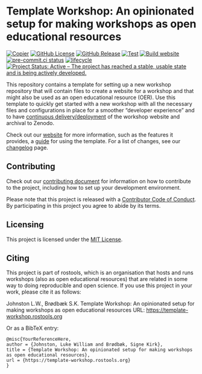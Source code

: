 

# Template Workshop: An opinionated setup for making workshops as open educational resources

<!-- TODO: DOI here -->

[![Copier](https://img.shields.io/endpoint?url=https://raw.githubusercontent.com/copier-org/copier/master/img/badge/badge-grayscale-inverted-border-teal.json?raw=true.svg)](https://github.com/copier-org/copier)
[![GitHub
License](https://img.shields.io/github/license/rostools/template-workshop.svg)](https://github.com/rostools/template-workshop/blob/main/LICENSE.md)
[![GitHub
Release](https://img.shields.io/github/v/release/rostools/template-workshop.svg)](https://github.com/rostools/template-workshop/releases/latest)
[![Test](https://github.com/rostools/template-workshop/actions/workflows/test.yml/badge.svg)](https://github.com/rostools/template-workshop/actions/workflows/test.yml)
[![Build
website](https://github.com/rostools/template-workshop/actions/workflows/build-website.yml/badge.svg)](https://github.com/rostools/template-workshop/actions/workflows/build-website.yml)
[![pre-commit.ci
status](https://results.pre-commit.ci/badge/github/rostools/template-workshop/main.svg)](https://results.pre-commit.ci/latest/github/rostools/template-workshop/main)
[![lifecycle](https://lifecycle.r-lib.org/articles/figures/lifecycle-experimental.svg)](https://lifecycle.r-lib.org/articles/stages.html#experimental)
[![Project Status: Active – The project has reached a stable, usable
state and is being actively
developed.](https://www.repostatus.org/badges/latest/active.svg)](https://www.repostatus.org/#active)

This repository contains a template for setting up a new workshop
repository that will contain files to create a website for a workshop
and that might also be used as an open educational resource (OER). Use
this template to quickly get started with a new workshop with all the
necessary files and configurations in place for a smoother “developer
experience” and to have [continuous
delivery/deployment](https://en.wikipedia.org/wiki/Continuous_delivery)
of the workshop website and archival to Zenodo.

Check out our [website](https://template-workshop.rostools.org/) for
more information, such as the features it provides, a
[guide](https://template-workshop.rostools.org/docs/guide/) for using
the template. For a list of changes, see our
[changelog](https://template-workshop.rostools.org/docs/releases/) page.

## Contributing

Check out our [contributing document](CONTRIBUTING.md) for information
on how to contribute to the project, including how to set up your
development environment.

Please note that this project is released with a [Contributor Code of
Conduct](CODE_OF_CONDUCT.md). By participating in this project you agree
to abide by its terms.

## Licensing

This project is licensed under the [MIT License](LICENSE.md).

## Citing

This project is part of rostools, which is an organisation that hosts
and runs workshops (also as open educational resources) that are related
in some way to doing reproducible and open science. If you use this
project in your work, please cite it as follows:

Johnston L.W., Brødbæk S.K. Template Workshop: An opinionated setup for
making workshops as open educational resources URL:
https://template-workshop.rostools.org

Or as a BibTeX entry:

    @misc{YourReferenceHere,
    author = {Johnston, Luke William and Brødbæk, Signe Kirk},
    title = {Template Workshop: An opinionated setup for making workshops as open educational resources},
    url = {https://template-workshop.rostools.org}
    }
